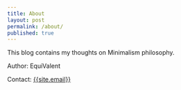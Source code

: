 ```yaml
---
title: About
layout: post
permalink: /about/
published: true
---
```



This blog contains my thoughts on Minimalism philosophy.


Author: EquiValent

Contact: <a href="mailto:{{site.email}}">{{site.email}}</a>
